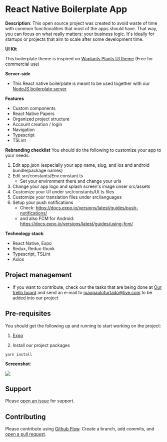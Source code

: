 # React Native Boilerplate App

**Description**: This open source project was created to avoid waste of time with common functionalities that most of the apps should have. That way, you can focus on what really matters: your business logic. It's ideally for startups or projects that aim to scale after some development time.

**UI Kit**

This boilerplate theme is inspired on [Waplants Plants UI theme](https://www.uistore.design/items/waplant-plants-mobile-apps-free-ui-kit/) (Free for commercial use)

**Server-side**

- This React native boilerplate is meant to be used together with our [NodeJS boilerplate server](https://github.com/jonit-dev/node-express-boilerplate-app)

**Features**

- Custom components
- React Native Papers
- Organized project structure
- Account creation / login
- Navigation
- Typescript
- TSLint

**Rebranding checklist**
You should do the following to customize your app to your needs:

1. Edit app.json (especially your app name, slug, and ios and android bundle/package names)
2. Edit src/constants/Env.constant.ts
   - Set your environment there and change your urls
3. Change your app logo and splash screen's image unser src/assets
4. Customize your UI under src/constants/UI ts files
5. Customize your translation files under src/languages
6. Setup your push notifications
   - Check: https://docs.expo.io/versions/latest/guides/push-notifications/
   - and also FCM for Android: https://docs.expo.io/versions/latest/guides/using-fcm/

**Technology stack**:

- React Native, Expo
- Redux, Redux-thunk
- Typescript, TSLint
- Axios

## Project management

- If you want to contribute, check our the tasks that are being done at [Our trello board](https://trello.com/b/PW9Eah9Q/app-boilerplates) and send an e-mail to joaopaulofurtado@live.com to be added into our project

## Pre-requisites

You should get the following up and running to start working on the project:

1. [Expo](https://docs.expo.io/versions/latest/get-started/installation/)

2. Install our project packages

```
yarn install
```

**Screenshot**:

![](https://i.ibb.co/yP7LYj9/3ed94769-ffcd-463d-8c5e-49b08bf9e5b3.jpg)

## Support

Please [open an issue](https://github.com/jonit-dev/node-express-boilerplate-app/issues) for support.

## Contributing

Please contribute using [Github Flow](https://guides.github.com/introduction/flow/). Create a branch, add commits, and [open a pull request](https://github.com/jonit-dev/node-express-boilerplate-app/pulls).
